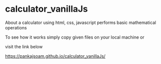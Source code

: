 # calculator_vanillaJs

About
a calculator using html, css, javascript
performs basic mathematical operations

To see how it works simply copy given files on your local machine  or 

visit the link below

https://pankajsoam.github.io/calculator_vanillaJs/

